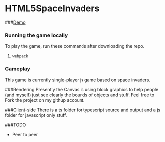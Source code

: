 HTML5SpaceInvaders 
==================

###[Demo](http://quantuminformation.github.io/HTML5SpaceInvaders/) 

### Running the game locally

To play the game, run these commands after downloading the repo.

1) `webpack`
### Gameplay
This game is currently single-player js game based on space invaders. 

###Rendering
Presently the Canvas is using block graphics to help people (and myself) just see clearly the bounds of objects and stuff. Feel free to Fork the project on my githup account.

###Client-side
There is a ts folder for typescript source and output and a js folder for javascript only stuff.


###TODO
* Peer to peer

